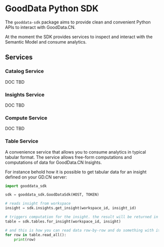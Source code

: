 # GoodData Python SDK

The `gooddata-sdk` package aims to provide clean and convenient Python APIs to interact with GoodData.CN.

At the moment the SDK provides services to inspect and interact with the Semantic Model and consume analytics.

## Services

### Catalog Service

DOC TBD

### Insights Service

DOC TBD

### Compute Service

DOC TBD

### Table Service

A convenience service that allows you to consume analytics in typical tabular format. The service allows free-form
computations and computations of data for GoodData.CN Insights.

For instance behold how it is possible to get tabular data for an insight defined on your GD.CN server:

```python
import gooddata_sdk

sdk = gooddata_sdk.GoodDataSdk(HOST, TOKEN)

# reads insight from workspace
insight = sdk.insights.get_insight(workspace_id, insight_id)

# triggers computation for the insight. the result will be returned in a tabular form
table = sdk.tables.for_insight(workspace_id, insight)

# and this is how you can read data row-by-row and do something with it
for row in table.read_all():
    print(row)
```

